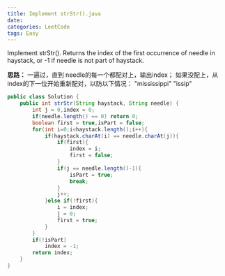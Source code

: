 ```yaml
---
title: Implement strStr().java
date: 
categories: LeetCode
tags: Easy
---
```

Implement strStr().
Returns the index of the first occurrence of needle in haystack, or -1 if needle is not part of haystack.
<!-- more -->
**思路：**
一遍过，直到 needle的每一个都配对上，输出index；
如果没配上，从index的下一位开始重新配对，以防以下情况：
"mississippi"
"issip"
``` java
public class Solution {
    public int strStr(String haystack, String needle) {
        int j = 0,index = 0;
        if(needle.length() == 0) return 0;
		boolean first = true,isPart = false;
		for(int i=0;i<haystack.length();i++){
			if(haystack.charAt(i) == needle.charAt(j)){
				if(first){
					index = i;
					first = false;
				}
				if(j == needle.length()-1){
					isPart = true;
					break;
				}
				j++;
			}else if(!first){
				i = index;
				j = 0;
				first = true;
			}
		}
		if(!isPart)
			index = -1;
		return index;
    }
}
```